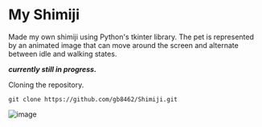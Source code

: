 # My Shimiji
Made my own shimiji using Python's tkinter library. The pet is represented by an animated image that can move around the screen and alternate between idle and walking states.

_**currently still in progress.**_

Cloning the repository.
```ins
git clone https://github.com/gb8462/Shimiji.git
```
![image](https://github.com/user-attachments/assets/9640c595-0369-42c4-a9a6-bea3a966fcd9)
